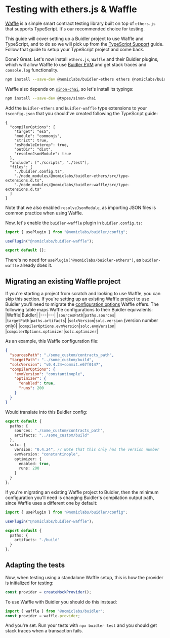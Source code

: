 # Testing with ethers.js & Waffle

[Waffle](https://getwaffle.io/) is a simple smart contract testing library built on top of `ethers.js` that supports TypeScript. It's our recommended choice for testing.

This guide will cover setting up a Buidler project to use Waffle and TypeScript, and to do so we will pick up from the [TypeScript Support](./typescript.md) guide. Follow that guide to setup your TypeScript project and come back.

Done? Great. Let's now install `ethers.js`, `Waffle` and their Buidler plugins, which will allow Waffle to use [Buidler EVM] and get stack traces and `console.log` functionality.

```sh
npm install --save-dev @nomiclabs/buidler-ethers ethers @nomiclabs/buidler-waffle ethereum-waffle
```

Waffle also depends on [`sinon-chai`](https://www.chaijs.com/plugins/sinon-chai/), so let's install its typings:

```sh
npm install --save-dev @types/sinon-chai
```

Add the `buidler-ethers` and `buidler-waffle` type extensions to your `tsconfig.json` that you should've created following the TypeScript guide:

```json{8,13,14}
{
  "compilerOptions": {
    "target": "es5",
    "module": "commonjs",
    "strict": true,
    "esModuleInterop": true,
    "outDir": "dist",
    "resolveJsonModule": true
  },
  "include": ["./scripts", "./test"],
  "files": [
    "./buidler.config.ts",
    "./node_modules/@nomiclabs/buidler-ethers/src/type-extensions.d.ts",
    "./node_modules/@nomiclabs/buidler-waffle/src/type-extensions.d.ts"
  ]
}
```

Note that we also enabled `resolveJsonModule`, as importing JSON files is common practice when using Waffle.

Now, let's enable the `buidler-waffle` plugin in `buidler.config.ts`:

```typescript
import { usePlugin } from "@nomiclabs/buidler/config";

usePlugin("@nomiclabs/buidler-waffle");

export default {};
```

There's no need for `usePlugin("@nomiclabs/buidler-ethers")`, as `buidler-waffle` already does it.

## Migrating an existing Waffle project

If you're starting a project from scratch and looking to use Waffle, you can skip this section. If you're setting up an existing Waffle project to use Buidler you'll need to migrate the [configuration options](https://ethereum-waffle.readthedocs.io/en/latest/configuration.html) Waffle offers. The following table maps Waffle configurations to their Buidler equivalents:
|Waffle|Buidler|
|---|---|
|`sourcesPath`|`paths.sources`|
|`targetPath`|`paths.artifacts`|
|`solcVersion`|`solc.version` (version number only)|
|`compilerOptions.evmVersion`|`solc.evmVersion`|
|`compilerOptions.optimizer`|`solc.optimizer`|

As an example, this Waffle configuration file:

```json
{
  "sourcesPath": "./some_custom/contracts_path",
  "targetPath": "../some_custom/build",
  "solcVersion": "v0.4.24+commit.e67f0147",
  "compilerOptions": {
    "evmVersion": "constantinople",
    "optimizer": {
      "enabled": true,
      "runs": 200
    }
  }
}
```

Would translate into this Buidler config:

```typescript
export default {
  paths: {
    sources: "./some_custom/contracts_path",
    artifacts: "../some_custom/build"
  },
  solc: {
    version: "0.4.24", // Note that this only has the version number
    evmVersion: "constantinople",
    optimizer: {
      enabled: true,
      runs: 200
    }
  }
};
```

If you're migrating an existing Waffle project to Buidler, then the minimum configuration you'll need is changing Buidler's compilation output path, since Waffle uses a different one by default:

```typescript
import { usePlugin } from "@nomiclabs/buidler/config";

usePlugin("@nomiclabs/buidler-waffle");

export default {
  paths: {
    artifacts: "./build"
  }
};
```

## Adapting the tests

Now, when testing using a standalone Waffle setup, this is how the provider is initialized for testing:

```js
const provider = createMockProvider();
```

To use Waffle with Buidler you should do this instead:

```js
import { waffle } from "@nomiclabs/buidler";
const provider = waffle.provider;
```

And you're set. Run your tests with `npx buidler test` and you should get stack traces when a transaction fails.

[buidler evm]: ../buidler-evm/README.md

